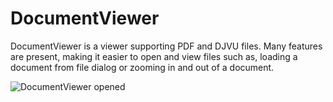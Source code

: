 DocumentViewer
=

DocumentViewer is a viewer supporting PDF and DJVU files. 
Many features are present, making it easier to open and view  files such as, 
loading a document from file dialog or zooming in and out of a document.


![DocumentViewer opened](http://i65.tinypic.com/2dmgtxg.png)
